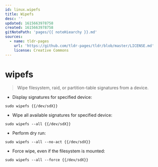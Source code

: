 ```yaml
---
id: linux.wipefs
title: Wipefs
desc: ''
updated: 1615663978758
created: 1615663978758
gitNotePath: 'pages/{{ noteHiearchy }}.md'
sources:
  - name: tldr-pages
    url: 'https://github.com/tldr-pages/tldr/blob/master/LICENSE.md'
    license: Creative Commons
---
```

# wipefs

> Wipe filesystem, raid, or partition-table signatures from a device.

- Display signatures for specified device:

`sudo wipefs {{/dev/sdX}}`

- Wipe all available signatures for specified device:

`sudo wipefs --all {{/dev/sdX}}`

- Perform dry run:

`sudo wipefs --all --no-act {{/dev/sdX}}`

- Force wipe, even if the filesystem is mounted:

`sudo wipefs --all --force {{/dev/sdX}}`


